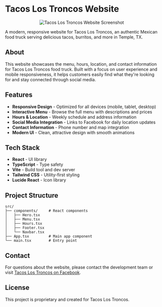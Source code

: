 # Tacos Los Troncos Website

<p align="center">
  <img src="public/readme_screenshot.png" alt="Tacos Los Troncos Website Screenshot" />
</p>

A modern, responsive website for Tacos Los Troncos, an authentic Mexican food truck serving delicious tacos, burritos, and more in Temple, TX.

## About

This website showcases the menu, hours, location, and contact information for Tacos Los Troncos food truck. Built with a focus on user experience and mobile responsiveness, it helps customers easily find what they're looking for and stay connected through social media.

## Features

- **Responsive Design** - Optimized for all devices (mobile, tablet, desktop)
- **Interactive Menu** - Browse the full menu with descriptions and prices
- **Hours & Location** - Weekly schedule and address information
- **Social Media Integration** - Links to Facebook for daily location updates
- **Contact Information** - Phone number and map integration
- **Modern UI** - Clean, attractive design with smooth animations

## Tech Stack

- **React** - UI library
- **TypeScript** - Type safety
- **Vite** - Build tool and dev server
- **Tailwind CSS** - Utility-first styling
- **Lucide React** - Icon library

## Project Structure

```
src/
├── components/     # React components
│   ├── Hero.tsx
│   ├── Menu.tsx
│   ├── Hours.tsx
│   ├── Footer.tsx
│   └── Navbar.tsx
├── App.tsx         # Main app component
└── main.tsx        # Entry point
```

## Contact

For questions about the website, please contact the development team or visit [Tacos Los Troncos on Facebook](https://www.facebook.com/p/Tacos-Los-Troncos-100057326684412/).

## License

This project is proprietary and created for Tacos Los Troncos.
